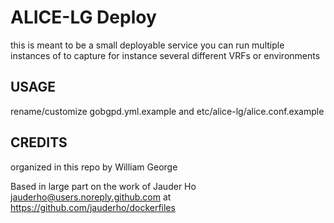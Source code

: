 # ALICE-LG Deploy

this is meant to be a small deployable service you can run multiple instances of to capture for instance several different VRFs or environments

## USAGE

rename/customize gobgpd.yml.example and etc/alice-lg/alice.conf.example

## CREDITS

organized in this repo by William George

Based in large part on the work of Jauder Ho <jauderho@users.noreply.github.com> at https://github.com/jauderho/dockerfiles

